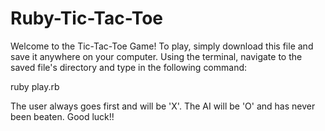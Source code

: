 # Ruby-Tic-Tac-Toe

Welcome to the Tic-Tac-Toe Game! To play, simply download this file and save it anywhere on your computer. Using the terminal, navigate to the saved file's directory and type in the following command:

  ruby play.rb

The user always goes first and will be 'X'. The AI will be 'O' and has never been beaten. Good luck!!
